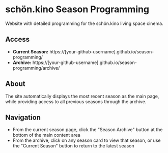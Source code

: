 # schön.kino Season Programming

Website with detailed programming for the schön.kino living space cinema.

## Access

- **Current Season:** https://[your-github-username].github.io/season-programming/
- **Archive:** https://[your-github-username].github.io/season-programming/archive/

## About

The site automatically displays the most recent season as the main page, while providing access to all previous seasons through the archive.

## Navigation

- From the current season page, click the "Season Archive" button at the bottom of the main content area
- From the archive, click on any season card to view that season, or use the "Current Season" button to return to the latest season
